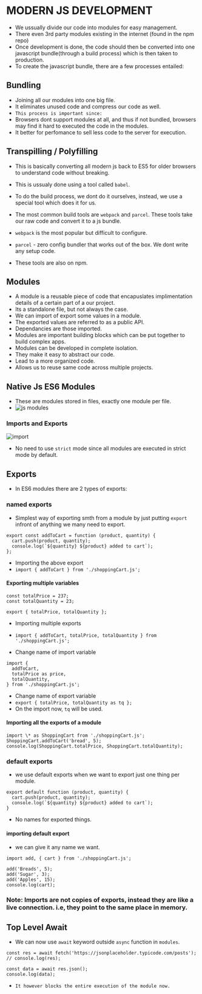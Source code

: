 # MODERN JS DEVELOPMENT

- We ussually divide our code into modules for easy management.
- There even 3rd party modules existing in the internet (found in the npm repo)
- Once development is done, the code should then be converted into one javascript bundle(through a build process) which is then taken to production.
- To create the javascript bundle, there are a few processes entailed:

## Bundling

- Joining all our modules into one big file.
- It eliminates unused code and compress our code as well.
- `This process is important since:`
- Browsers dont support modules at all, and thus if not bundled, browsers may find it hard to executed the code in the modules.
- It better for perfomance to sell less code to the server for execution.

## Transpilling / Polyfilling

- This is basically converting all modern js back to ES5 for older browsers to understand code without breaking.
- This is ussualy done using a tool called `babel`.

- To do the build process, we dont do it ourselves, instead, we use a special tool which does it for us.
- The most common build tools are `webpack` and `parcel`. These tools take our raw code and convert it to a js bundle.
- `webpack` is the most popular but difficult to configure.
- `parcel` - zero config bundler that works out of the box. We dont write any setup code.
- These tools are also on npm.

## Modules

- A module is a reusable piece of code that encapuslates implimentation details of a certain part of a our project.
- Its a standalone file, but not always the case.
- We can import of export some values in a module.
- The exported values are referred to as a public API.
- Dependancies are those imported.
- Modules are important building blocks which can be put together to build complex apps.
- Modules can be developed in complete isolation.
- They make it easy to abstract our code.
- Lead to a more organized code.
- Allows us to reuse same code across multiple projects.

## Native Js ES6 Modules

- These are modules stored in files, exactly one module per file.
- ![js modules](https://user-images.githubusercontent.com/59168713/181179516-53454a35-9f20-4e1e-897f-2f0cab13b108.png)

### Imports and Exports

![import](https://user-images.githubusercontent.com/59168713/181179593-34ef160a-a89a-434c-b6d5-69de0e87ca16.png)

- No need to use `strict` mode since all modules are executed in strict mode by default.

## Exports

- In ES6 modules there are 2 types of exports:

### named exports

- Simplest way of exporting smth from a module by just putting `export` infront of anything we many need to export.

```
export const addToCart = function (product, quantity) {
  cart.push(product, quantity);
  console.log(`${quantity} ${product} added to cart`);
};
```

- Importing the above export
- `import { addToCart } from './shoppingCart.js';`

#### Exporting multiple variables

```
const totalPrice = 237;
const totalQuantity = 23;

export { totalPrice, totalQuantity };
```

- Importing multiple exports
- `import { addToCart, totalPrice, totalQuantity } from './shoppingCart.js';`

- Change name of import variable

```
import {
  addToCart,
  totalPrice as price,
  totalQuantity,
} from './shoppingCart.js';
```

- Change name of export variable
- `export { totalPrice, totalQuantity as tq };`
- On the import now, `tq` will be used.

#### Importing all the exports of a module

```
import \* as ShoppingCart from './shoppingCart.js';
ShoppingCart.addToCart('bread', 5);
console.log(ShoppingCart.totalPrice, ShoppingCart.totalQuantity);
```

### default exports

- we use default exports when we want to export just one thing per module.

```
export default function (product, quantity) {
  cart.push(product, quantity);
  console.log(`${quantity} ${product} added to cart`);
}
```

- No names for exported things.

#### importing default export

- we can give it any name we want.

```
import add, { cart } from './shoppingCart.js';

add('Breads', 5);
add('Sugar', 3);
add('Apples', 15);
console.log(cart);
```

### Note: Imports are not copies of exports, instead they are like a live connection. i.e, they point to the same place in memory.

## Top Level Await

- We can now use `await` keyword outside `async` function in `modules`.

```
const res = await fetch('https://jsonplaceholder.typicode.com/posts');
// console.log(res);

const data = await res.json();
console.log(data);
```

- `It however blocks the entire execution of the module now.`
